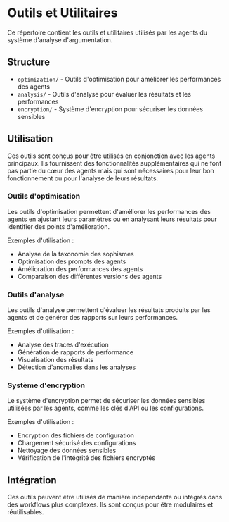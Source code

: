 # Outils et Utilitaires

Ce répertoire contient les outils et utilitaires utilisés par les agents du système d'analyse d'argumentation.

## Structure

- `optimization/` - Outils d'optimisation pour améliorer les performances des agents
- `analysis/` - Outils d'analyse pour évaluer les résultats et les performances
- `encryption/` - Système d'encryption pour sécuriser les données sensibles

## Utilisation

Ces outils sont conçus pour être utilisés en conjonction avec les agents principaux. Ils fournissent des fonctionnalités supplémentaires qui ne font pas partie du cœur des agents mais qui sont nécessaires pour leur bon fonctionnement ou pour l'analyse de leurs résultats.

### Outils d'optimisation

Les outils d'optimisation permettent d'améliorer les performances des agents en ajustant leurs paramètres ou en analysant leurs résultats pour identifier des points d'amélioration.

Exemples d'utilisation :
- Analyse de la taxonomie des sophismes
- Optimisation des prompts des agents
- Amélioration des performances des agents
- Comparaison des différentes versions des agents

### Outils d'analyse

Les outils d'analyse permettent d'évaluer les résultats produits par les agents et de générer des rapports sur leurs performances.

Exemples d'utilisation :
- Analyse des traces d'exécution
- Génération de rapports de performance
- Visualisation des résultats
- Détection d'anomalies dans les analyses

### Système d'encryption

Le système d'encryption permet de sécuriser les données sensibles utilisées par les agents, comme les clés d'API ou les configurations.

Exemples d'utilisation :
- Encryption des fichiers de configuration
- Chargement sécurisé des configurations
- Nettoyage des données sensibles
- Vérification de l'intégrité des fichiers encryptés

## Intégration

Ces outils peuvent être utilisés de manière indépendante ou intégrés dans des workflows plus complexes. Ils sont conçus pour être modulaires et réutilisables.